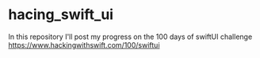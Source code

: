 # hacing_swift_ui
In this repository I'll post my progress on the 100 days of swiftUI challenge https://www.hackingwithswift.com/100/swiftui
